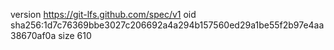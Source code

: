 version https://git-lfs.github.com/spec/v1
oid sha256:1d7c76369bbe3027c206692a4a294b157560ed29a1be55f2b97e4aa38670af0a
size 610
